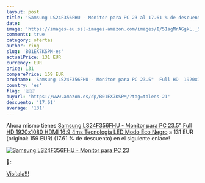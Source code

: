 ```yaml
---
layout: post
title: 'Samsung LS24F356FHU - Monitor para PC 23 al 17.61 % de descuento'
date: 
image: 'https://images-eu.ssl-images-amazon.com/images/I/51agMrAGgkL._SL200_.jpg'
comments: true
category: ofertas
author: ring
slug: 'B01EX7KSPM-es'
actualPrice: 131 EUR
currency: EUR
price: 131
comparePrice: 159 EUR
prodname: 'Samsung LS24F356FHU - Monitor para PC 23.5"  Full HD  1920x1080  HDMI  16:9  4ms  Tecnología  LED  Modo Eco   Negro'
country: 'es'
flag: '🇪🇸'
buyurl: 'https://www.amazon.es/dp/B01EX7KSPM/?tag=tolees-21'
descuento: '17.61'
average: '131'
---
```


Ahora mismo tienes [Samsung LS24F356FHU - Monitor para PC 23.5"  Full HD  1920x1080  HDMI  16:9  4ms  Tecnología  LED  Modo Eco   Negro](https://www.amazon.es/dp/B01EX7KSPM/?tag=tolees-21) a 131 EUR (original: 159 EUR) (17.61 %  de descuento) en el siguiente enlace!

[![Samsung LS24F356FHU - Monitor para PC 23](https://images-eu.ssl-images-amazon.com/images/I/51agMrAGgkL._SL200_.jpg)](https://www.amazon.es/dp/B01EX7KSPM/?tag=tolees-21)

🔎:


[Visítala!!!](https://www.amazon.es/dp/B01EX7KSPM/?tag=tolees-21)
